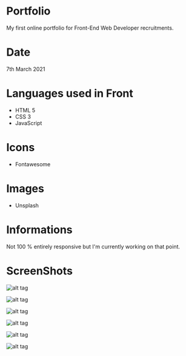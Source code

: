 # Portfolio
My first online portfolio for Front-End Web Developer recruitments.

# Date
7th March 2021

# Languages used in Front
- HTML 5
- CSS 3
- JavaScript

# Icons
- Fontawesome

# Images
- Unsplash

# Informations
Not 100 % entirely responsive but I'm currently working on that point.

# ScreenShots

![alt tag](https://user-images.githubusercontent.com/73991398/110929235-0a51de00-8328-11eb-94d1-fc720fa61839.PNG)

![alt tag](https://user-images.githubusercontent.com/73991398/110929224-07ef8400-8328-11eb-9f02-2b32bafc4ea6.PNG)

![alt tag](https://user-images.githubusercontent.com/73991398/110929228-08881a80-8328-11eb-9a3d-55e5c5e7bee9.PNG)

![alt tag](https://user-images.githubusercontent.com/73991398/110929230-0920b100-8328-11eb-868b-9271ac3e794d.PNG)

![alt tag](https://user-images.githubusercontent.com/73991398/110929232-09b94780-8328-11eb-86dc-e6e0f064152e.PNG)

![alt tag](https://user-images.githubusercontent.com/73991398/110929234-09b94780-8328-11eb-9cc9-5be7707f177e.PNG)
